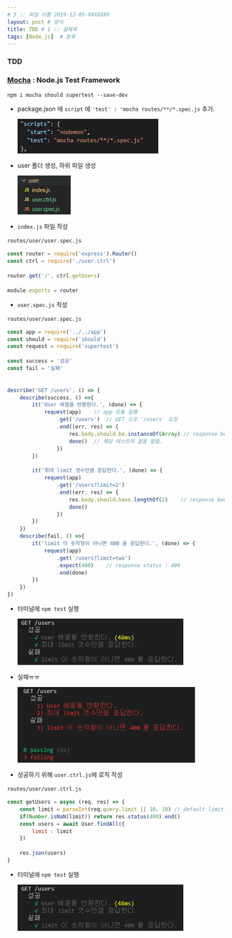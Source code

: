 ```yaml
---
# 3 :: 파일 이름 2019-12-05-XXXXXXX  
layout: post # 양식 
title: TDD # 1 :: 글제목
tags: [Node.js]  # 분류
---
```


### TDD


### [Mocha](https://mochajs.org/) : Node.js Test Framework
```
npm i mocha should supertest --save-dev
```

- package.json 에 `script` 에 `'test' : 'mocha routes/**/*.spec.js` 추가.

    ![script_test](../img/2020-02-02-TDD/script_test.png)

- user 폴더 생성, 하위 파일 생성

    ![spec_file](../img/2020-02-02-TDD/spec_file.png)

- `index.js` 파일 작성

`routes/user/user.spec.js`
```js
const router = require('express').Router()
const ctrl = require('./user.ctrl')

router.get('/', ctrl.getUsers)

module.exports = router
```

- `user.spec.js` 작성

`routes/user/user.spec.js`
``` js
const app = require('../../app')
const should = require('should')
const request = require('supertest')

const success = '성공'
const fail = '실패'


describe('GET /users', () => {
    describe(success, () =>{
        it('User 배열을 반환한다.', (done) => {
            request(app)    // app 모듈 실행
                .get('/users')  // GET 으로 '/users' 요청
                .end((err, res) => {
                    res.body.should.be.instanceOf(Array) // response body type : Array
                    done()  // 해당 테스트의 끝을 알림.
                })
        })

        it('최대 limit 갯수만큼 응답한다.', (done) => {
            request(app)
                .get('/users?limit=2')  
                .end((err, res) => {
                    res.body.should.have.lengthOf(2)    // response body length : 2
                    done()
                })
        })
    })
    describe(fail, () =>{
        it('limit 이 숫자형이 아니면 400 을 응답한다.', (done) => {
            request(app)
                .get('/users?limit=two')
                .expect(400)    // response status : 400 
                .end(done)
        })
    })
})
```

- 터미널에 ` npm test ` 실행

    ![result](../img/2020-02-02-TDD/result.png)

- 실패ㅠㅠ

    ![fail_result](../img/2020-02-02-TDD/fail_result.png)

- 성공하기 위해 `user.ctrl.js`에 로직 작성
  
`routes/user/user.ctrl.js`
```js
const getUsers = async (req, res) => {
    const limit = parseInt(req.query.limit || 10, 10) // default limit: 10
    if(Number.isNaN(limit)) return res.status(400).end()
    const users = await User.findAll({
        limit : limit
    })

    res.json(users)
}
```

- 터미널에 `npm test` 실행
  
    ![result](../img/2020-02-02-TDD/result.png)

